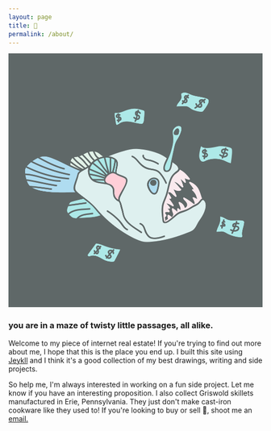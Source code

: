 ```yaml
---
layout: page
title: 🦇
permalink: /about/
---
```


<div class="row">
	<div class="col-lg-4 col-md-6 col-8">
		<img src="/assets/img/illustration/money_fish.svg">
	</div>
</div>

### you are in a maze of twisty little passages, all alike.

Welcome to my piece of internet real estate! If you're trying to find out more about me, I hope that this is the place you end up. I built this site using [Jeykll](https://jekyllrb.com/) and I think it's a good collection of my best drawings, writing and side projects.

So help me, I'm always interested in working on a fun side project. Let me know if you have an interesting proposition. I also collect Griswold skillets manufactured in Erie, Pennsylvania. They just don't make cast-iron cookware like they used to! If you're looking to buy or sell 🍳, shoot me an <a href="mailto:afvolpert@gmail.com">email.</a>
